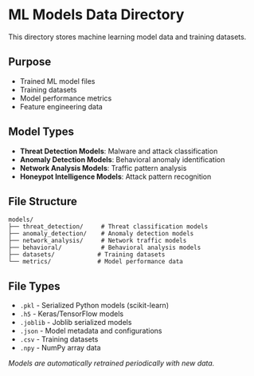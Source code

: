 # ML Models Data Directory

This directory stores machine learning model data and training datasets.

## Purpose
- Trained ML model files
- Training datasets
- Model performance metrics
- Feature engineering data

## Model Types
- **Threat Detection Models**: Malware and attack classification
- **Anomaly Detection Models**: Behavioral anomaly identification
- **Network Analysis Models**: Traffic pattern analysis
- **Honeypot Intelligence Models**: Attack pattern recognition

## File Structure
```
models/
├── threat_detection/     # Threat classification models
├── anomaly_detection/    # Anomaly detection models
├── network_analysis/     # Network traffic models
├── behavioral/           # Behavioral analysis models
├── datasets/            # Training datasets
└── metrics/             # Model performance data
```

## File Types
- `.pkl` - Serialized Python models (scikit-learn)
- `.h5` - Keras/TensorFlow models
- `.joblib` - Joblib serialized models
- `.json` - Model metadata and configurations
- `.csv` - Training datasets
- `.npy` - NumPy array data

*Models are automatically retrained periodically with new data.*
